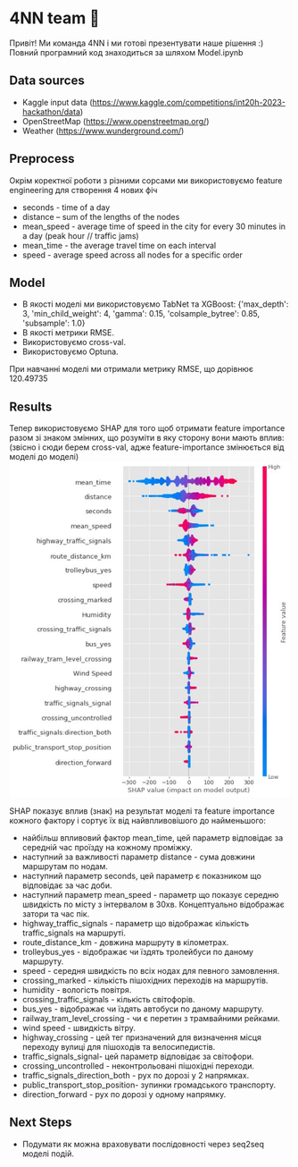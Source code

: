 #  4NN team 🧨

Привіт!
Ми команда 4NN і ми готові презентувати наше рішення :)
Повний програмний код знаходиться за шляхом Model.ipynb

## Data sources

- Kaggle input data (https://www.kaggle.com/competitions/int20h-2023-hackathon/data)
- OpenStreetMap (https://www.openstreetmap.org/)
- Weather (https://www.wunderground.com/)

## Preprocess

Окрім коректної роботи з різними сорсами ми використовуємо feature engineering для створення 4 нових фіч

- seconds - time of a day
- distance – sum of the lengths of the nodes
- mean_speed - average time of speed in the city for every 30 minutes in a day (peak hour // traffic jams)
- mean_time - the average travel time on each interval
- speed - average speed across all nodes for a specific order

## Model

- В якості моделі ми використовуємо TabNet та XGBoost: {'max_depth': 3, 'min_child_weight': 4, 'gamma': 0.15, 'colsample_bytree': 0.85, 'subsample': 1.0}
- В якості метрики RMSE.
- Використовуємо cross-val.
- Використовуємо Optuna.

При навчанні моделі ми отримали метрику RMSE, що дорівнює 120.49735

## Results

Тепер використовуємо SHAP для того щоб отримати feature importance разом зі знаком змінних, що розуміти в яку сторону вони мають вплив:
(звісно і сюди берем cross-val, адже feature-importance змінюється від моделі до моделі)
![App Screenshot](result.jpg)

SHAP показує вплив (знак) на результат моделі та feature importance кожного фактору і сортує їх від найвпливовішого до найменьшого: 
- найбільш впливовий фактор mean_time, цей параметр відповідає за середній час проїзду на кожному проміжку.
- наступний за важливості параметр distance - сума довжини маршрутам по нодам.
- наступний параметр seconds, цей параметр є показником що відповідає за час доби.
- наступний параметр mean_speed - параметр що показує середню швидкість по місту з інтервалом в 30хв. Концептуально відображає затори та час пік.
- highway_traffic_signals - параметр що відображає кількість traffic_signals на маршруті.
- route_distance_km - довжина маршруту в кілометрах.
- trolleybus_yes - відображає чи їздять тролейбуси по даному маршруту.
- speed - середня швидкість по всіх нодах для певного замовлення.
- crossing_marked - кількість пішохідних переходів на маршрутів.
- humidity - вологість повітря.
- crossing_traffic_signals - кількість світофорів.
- bus_yes - відображає чи їздять автобуси по даному маршруту.
- railway_tram_level_crossing - чи є перетин з трамвайними рейками.
- wind speed - швидкість вітру.
- highway_crossing - цей тег призначений для визначення місця переходу вулиці для пішоходів та велосипедистів.
- traffic_signals_signal- цей параметр відповідає за світофори.
- crossing_uncontrolled - неконтрольовані пішохідні переходи.
- traffic_signals_direction_both - рух по дорозі у 2 напрямках.
- public_transport_stop_position- зупинки громадського транспорту.
- direction_forward - рух по дорозі у одному напрямку.


## Next Steps

- Подумати як можна враховувати послідовності через seq2seq моделі подій.